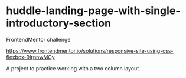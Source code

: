 # huddle-landing-page-with-single-introductory-section
FrontendMentor challenge

https://www.frontendmentor.io/solutions/responsive-site-using-css-flexbox-9IrpnwMCy

A project to practice working with a two column layout.

